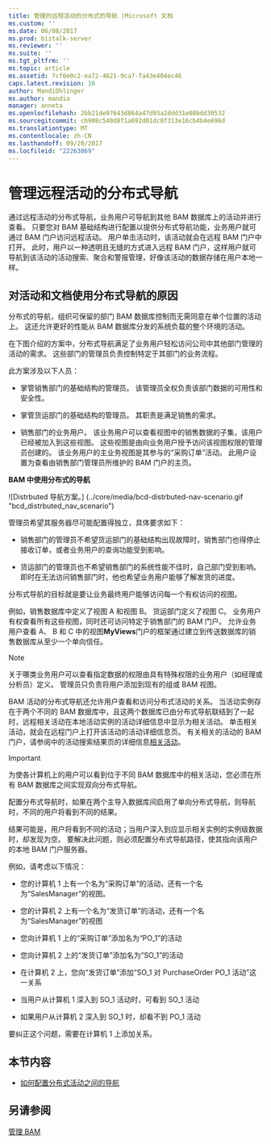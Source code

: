 ```yaml
---
title: 管理的远程活动的分布式的导航 |Microsoft 文档
ms.custom: ''
ms.date: 06/08/2017
ms.prod: biztalk-server
ms.reviewer: ''
ms.suite: ''
ms.tgt_pltfrm: ''
ms.topic: article
ms.assetid: 7cf6e0c2-ea72-4621-9ca7-fa43e404ec46
caps.latest.revision: 16
author: MandiOhlinger
ms.author: mandia
manager: anneta
ms.openlocfilehash: 2bb21de97643d864a47d93a2ddd31e08bdd30532
ms.sourcegitcommit: cb908c540d8f1a692d01dc8f313e16cb4b4e696d
ms.translationtype: MT
ms.contentlocale: zh-CN
ms.lasthandoff: 09/20/2017
ms.locfileid: "22263069"
---
```

# <a name="managing-distributed-navigation-of-remote-activities"></a>管理远程活动的分布式导航
通过远程活动的分布式导航，业务用户可导航到其他 BAM 数据库上的活动并进行查看。 只要您对 BAM 基础结构进行配置以提供分布式导航功能，业务用户就可通过 BAM 门户访问远程活动。 用户单击活动时，该活动就会在远程 BAM 门户中打开。 此时，用户以一种透明且无缝的方式进入远程 BAM 门户，这样用户就可导航到该活动的活动搜索、聚合和警报管理，好像该活动的数据存储在用户本地一样。  
  
## <a name="why-use-distributed-navigation-of-activities-and-documents"></a>对活动和文档使用分布式导航的原因  
 分布式的导航，组织可保留的部门 BAM 数据库控制而无需同意在单个位置的活动上。 这还允许更好的性能从 BAM 数据库分发的系统负载的整个环境的活动。  
  
 在下图介绍的方案中，分布式导航满足了业务用户轻松访问公司中其他部门管理的活动的需求。 这些部门的管理员负责控制特定于其部门的业务流程。  
  
 此方案涉及以下人员：  
  
-   掌管销售部门的基础结构的管理员。 该管理员全权负责该部门数据的可用性和安全性。  
  
-   掌管货运部门的基础结构的管理员。 其职责是满足销售的需求。  
  
-   销售部门的业务用户。 该业务用户可以查看视图中的销售数据的子集，该用户已经被加入到这些视图。 这些视图是由向业务用户授予访问该视图权限的管理员创建的。 该业务用户的主业务视图是其参与的“采购订单”活动。 此用户设置为查看由销售部门管理员所维护的 BAM 门户的主页。  
  
 **BAM 中使用分布式的导航**  
  
 ![Distrbuted 导航方案。] (../core/media/bcd-distrbuted-nav-scenario.gif "bcd_distrbuted_nav_scenario")  
  
 管理员希望其服务器尽可能配置得独立，具体要求如下：  
  
-   销售部门的管理员不希望货运部门的基础结构出现故障时，销售部门也得停止接收订单，或者业务用户的查询功能受到影响。  
  
-   货运部门的管理员也不希望销售部门的系统性能不佳时，自己部门受到影响。 即时在无法访问销售部门时，他也希望业务用户能够了解发货的进度。  
  
 分布式导航的目标就是要让业务最终用户能够访问每一个有权访问的视图。  
  
 例如，销售数据库中定义了视图 A 和视图 B。 货运部门定义了视图 C。 业务用户有权查看所有这些视图，同时还可访问特定于销售部门的 BAM 门户。 允许业务用户查看 A、 B 和 C 中的视图**MyViews**门户的框架通过建立到传送数据库的销售数据库从至少一个单向信任。  
  
> [!NOTE]
>  关于哪类业务用户可以查看指定数据的权限由具有特殊权限的业务用户（如经理或分析员）定义。 管理员只负责将用户添加到现有的组或 BAM 视图。  
  
 BAM 活动的分布式导航还允许用户查看和访问分布式活动的关系。 当活动实例存在于两个不同的 BAM 数据库中，且这两个数据库已由分布式导航联结到了一起时，远程相关活动在本地活动实例的活动详细信息中显示为相关活动。 单击相关活动，就会在远程门户上打开该活动的活动详细信息页。 有关相关的活动的 BAM 门户，请参阅中的活动搜索结果页的详细信息[相关活动](../core/related-activities.md)。  
  
> [!IMPORTANT]
>  为使各计算机上的用户可以看到位于不同 BAM 数据库中的相关活动，您必须在所有 BAM 数据库之间实现双向分布式导航。  
  
 配置分布式导航时，如果在两个主导入数据库间启用了单向分布式导航，则导航时，不同的用户将看到不同的结果。  
  
 结果可能是，用户将看到不同的活动；当用户深入到应显示相关实例的实例级数据时，却发现为空。 要解决此问题，则必须配置分布式导航路径，使其指向该用户的本地 BAM 门户服务器。  
  
 例如，请考虑以下情况：  
  
-   您的计算机 1 上有一个名为“采购订单”的活动，还有一个名为“SalesManager”的视图。  
  
-   您的计算机 2 上有一个名为“发货订单”的活动，还有一个名为“SalesManager”的视图  
  
-   您向计算机 1 上的“采购订单”添加名为“PO_1”的活动  
  
-   您向计算机 2 上的“发货订单”添加名为“SO_1”的活动  
  
-   在计算机 2 上，您向“发货订单”添加“SO_1 对 PurchaseOrder PO_1 活动”这一关系  
  
-   当用户从计算机 1 深入到 SO_1 活动时，可看到 SO_1 活动  
  
-   如果用户从计算机 2 深入到 SO_1 时，却看不到 PO_1 活动  
  
 要纠正这个问题，需要在计算机 1 上添加关系。  
  
## <a name="in-this-section"></a>本节内容  
  
-   [如何配置分布式活动之间的导航](../core/how-to-configure-navigation-between-distributed-activities.md)  
  
## <a name="see-also"></a>另请参阅  
 [管理 BAM](../core/managing-bam.md)